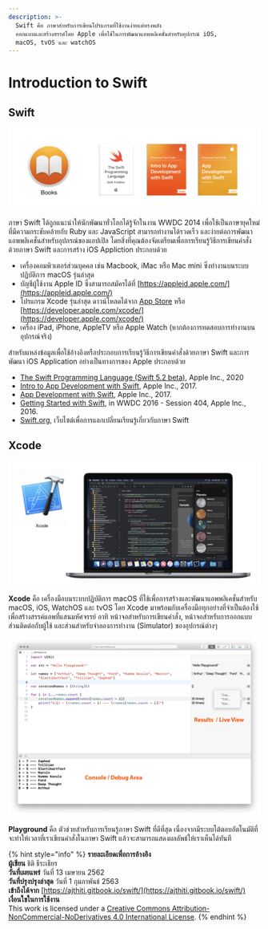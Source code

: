 ```yaml
---
description: >-
  Swift คือ ภาษาสำหรับการเขียนโปรแกรมที่ใช้งานง่ายแต่ทรงพลัง
  ออกแบบและสร้างสรรค์โดย Apple เพื่อใช้ในการพัฒนาแอพพลิเคชั่นสำหรับอุปกรณ์ iOS,
  macOS, tvOS และ watchOS
---
```


# Introduction to Swift

## Swift  

![](.gitbook/assets/screen-shot-2019-05-06-at-18.21.13.png)

ภาษา Swift ได้ถูกแนะนำให้นักพัฒนาทั่วโลกได้รู้จักในงาน WWDC 2014 เพื่อใช้เป็นภาษายุคใหม่ที่มีความกระชับคล้ายกับ Ruby และ JavaScript สามารถทำงานได้รวดเร็ว และง่ายต่อการพัฒนาแอพพลิเคชั่นสำหรับอุปกรณ์ของแอปเปิล โดยสิ่งที่คุณต้องจัดเตรียมเพื่อการเรียนรู้วิธีการเขียนคำสั่งด้วยภาษา Swift และการสร้าง iOS Appliction ประกอบด้วย

* เครื่องคอมพิวเตอร์ส่วนบุคคล เช่น Macbook, iMac หรือ Mac mini ซึ่งทำงานบนระบบปฏิบัติการ macOS รุ่นล่าสุด
* บัญชีผู้ใช้งาน Apple ID ซึ่งสามารถสมัครได้ที่ [https://appleid.apple.com/](https://appleid.apple.com/) 
* โปรแกรม Xcode รุ่นล่าสุด ดาวน์โหลดได้จาก [App Store](https://itunes.apple.com/th/app/xcode/id497799835?mt=12) หรือ [https://developer.apple.com/xcode/](https://developer.apple.com/xcode/)
* เครื่อง iPad, iPhone, AppleTV หรือ Apple Watch \(หากต้องการทดสอบการทำงานบนอุปกรณ์จริง\)

สำหรับแหล่งข้อมูลเพื่อใช้อ้างอิงหรือประกอบการเรียนรู้วิธีการเขียนคำสั่งด้วยภาษา Swift และการพัฒนา iOS Application อย่างเป็นทางการของ Apple ประกอบด้วย

* [The Swift Programming Language \(Swift 5.2 beta\)](https://books.apple.com/th/book/the-swift-programming-language-swift-5-2-beta/id1002622538), Apple Inc., 2020
* [Intro to App Development with Swift](https://books.apple.com/th/book/intro-to-app-development-with-swift/id1118575552), Apple Inc., 2017.
* [App Development with Swift](https://books.apple.com/th/book/app-development-with-swift/id1465002990), Apple Inc., 2017.
* [Getting Started with Swift](https://developer.apple.com/videos/play/wwdc2016/404/), in WWDC 2016 - Session 404, Apple Inc., 2016.
* [Swift.org](https://swift.org), เว็บไซต์เพื่อการแลกเปลี่ยนเรียนรู้เกี่ยวกับภาษา Swift

## Xcode

![](.gitbook/assets/screen-shot-2019-05-11-at-01.40.46.png)

**Xcode** คือ เครื่องมือบนระบบปฏิบัติการ macOS ที่ใช้เพื่อการสร้างและพัฒนาแอพพลิเคชั่นสำหรับ macOS, iOS, WatchOS และ tvOS โดย Xcode มาพร้อมกับเครื่องมือทุกอย่างที่จำเป็นต้องใช้เพื่อสร้างสรรค์แอพที่แสนมหัศจรรย์ อาทิ หน้าจอสำหรับการเขียนคำสั่ง, หน้าจอสำหรับการออกแบบส่วนติดต่อกับผู้ใช้ และส่วนสำหรับจำลองการทำงาน \(Simulator\) ของอุปกรณ์ต่างๆ 

![](.gitbook/assets/playground.png)

**Playground** คือ ตัวช่วยสำหรับการเรียนรู้ภาษา Swift ที่ดีที่สุด เนื่องจากมีระบบโต้ตอบอัตโนมัติที่จะทำให้เวลาที่เราเขียนคำสั่งในภาษา Swift แล้วจะสามารถแสดงผลลัพธ์ให้เราเห็นได้ทันที 



{% hint style="info" %}
**รายละเอียดเพื่อการอ้างอิง  
ผู้เขียน** ธิติ ธีระเธียร    
**วันที่เผยแพร่**  วันที่ 13 เมษายน 2562  
**วันที่ปรุงปรุงล่าสุด** วันที่ 1 กุมภาพันธ์ 2563  
**เข้าถึงได้จาก** [https://ajthiti.gitbook.io/swift/](https://ajthiti.gitbook.io/swift/)  
**เงื่อนใขในการใช้งาน**  
This work is licensed under a [Creative Commons Attribution-NonCommercial-NoDerivatives 4.0 International License](http://creativecommons.org/licenses/by-nc-nd/4.0/).
{% endhint %}



